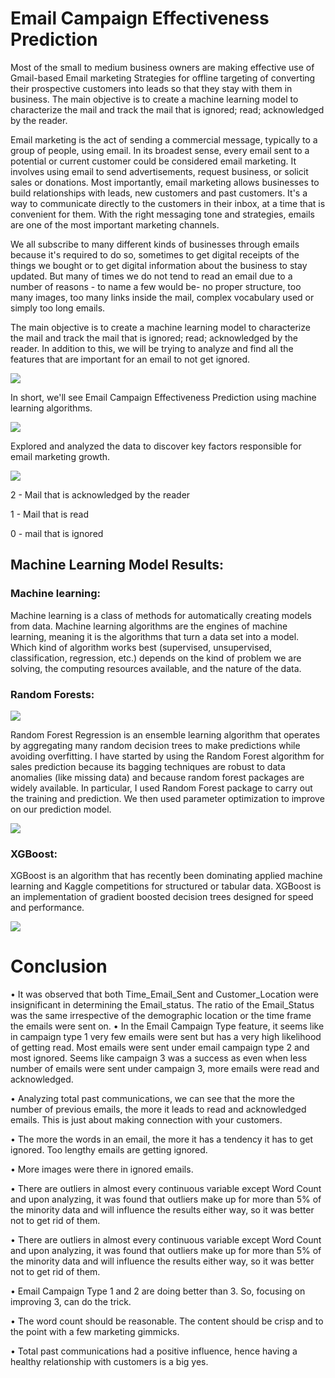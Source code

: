 # Email Campaign Effectiveness Prediction

Most of the small to medium business owners are making effective use of Gmail-based Email marketing Strategies for offline targeting of converting their prospective customers into leads so that they stay with them in business. The main objective is to create a machine learning model to characterize the mail and track the mail that is ignored; read; acknowledged by the reader.

Email marketing is the act of sending a commercial message, typically to a group of people,
using email. In its broadest sense, every email sent to a potential or current customer
could be considered email marketing. It involves using email to send advertisements,
request business, or solicit sales or donations. Most importantly, email marketing allows businesses to build relationships with leads, new
customers and past customers. It's a way to communicate directly to the customers in their
inbox, at a time that is convenient for them. With the right messaging tone and strategies,
emails are one of the most important marketing channels.

We all subscribe to many different kinds of businesses through emails because it's required
to do so, sometimes to get digital receipts of the things we bought or to get digital
information about the business to stay updated. But many of times we do not tend to read
an email due to a number of reasons - to name a few would be- no proper structure, too
many images, too many links inside the mail, complex vocabulary used or simply too long
emails.

The main objective is to create a machine learning model to characterize the mail and track the mail that is ignored; read; acknowledged by the reader. In addition to this, we will be trying to analyze and find all the features that are important
for an email to not get ignored.

<img src="images/email marketing.png">

In short, we'll see Email Campaign Effectiveness Prediction using machine learning algorithms.

<img src="images/email.jpg">

Explored and analyzed the data to discover key factors responsible for email marketing growth.

<img src="images/email status.png">

2 - Mail that is acknowledged by the reader

1 - Mail that is read

0 - mail that is ignored 

## Machine Learning Model Results:

### Machine learning:

Machine learning is a class of methods for automatically creating models from data.
Machine learning algorithms are the engines of machine learning, meaning it is the
algorithms that turn a data set into a model. Which kind of algorithm works best
(supervised, unsupervised, classification, regression, etc.) depends on the kind of problem
we are solving, the computing resources available, and the nature of the data.

### Random Forests:

<img src="images/random-forest-algorithm2.png">

Random Forest Regression is an ensemble learning algorithm that operates by
aggregating many random decision trees to make predictions while avoiding overfitting.
I have started by using the Random Forest algorithm for sales prediction because its
bagging techniques are robust to data anomalies (like missing data) and because random
forest packages are widely available. In particular, I used Random Forest package to carry
out the training and prediction. We then used parameter optimization to improve on our
prediction model.

<img src="images/rf.png">

### XGBoost:
XGBoost is an algorithm that has recently been dominating applied machine learning and
Kaggle competitions for structured or tabular data. XGBoost is an implementation of
gradient boosted decision trees designed for speed and performance.

<img src="images/xgb.png">

# Conclusion

• It was observed that both Time_Email_Sent and Customer_Location were
insignificant in determining the Email_status. The ratio of the Email_Status was the
same irrespective of the demographic location or the time frame the emails were
sent on.
• In the Email Campaign Type feature, it seems like in campaign type 1 very few
emails were sent but has a very high likelihood of getting read. Most emails were
sent under email campaign type 2 and most ignored. Seems like campaign 3 was a
success as even when less number of emails were sent under campaign 3, more
emails were read and acknowledged.

• Analyzing total past communications, we can see that the more the number of
previous emails, the more it leads to read and acknowledged emails. This is just
about making connection with your customers.

• The more the words in an email, the more it has a tendency it has to get ignored.
Too lengthy emails are getting ignored.

• More images were there in ignored emails.

• There are outliers in almost every continuous variable except Word Count and upon
analyzing, it was found that outliers make up for more than 5% of the minority data
and will influence the results either way, so it was better not to get rid of them.

• There are outliers in almost every continuous variable except Word Count and upon
analyzing, it was found that outliers make up for more than 5% of the minority data
and will influence the results either way, so it was better not to get rid of them.

• Email Campaign Type 1 and 2 are doing better than 3. So, focusing on improving
3, can do the trick.

• The word count should be reasonable. The content should be crisp and to the point
with a few marketing gimmicks.

• Total past communications had a positive influence, hence having a healthy
relationship with customers is a big yes.
